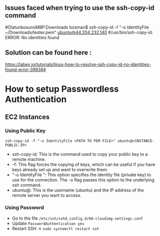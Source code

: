 ## Issues faced when trying to use the ssh-copy-id command

#OlatunbosunsMBP:Downloads bosman$ ssh-copy-id -f "-o IdentityFile ~/Downloads/tester.pem" ubuntu@44.204.232.140
#/usr/bin/ssh-copy-id: ERROR: No identities found

## Solution can be found here : 
https://labex.io/tutorials/linux-how-to-resolve-ssh-copy-id-no-identities-found-error-398384

# How to setup Passwordless Authentication

## EC2 Instances

### Using Public Key

```
ssh-copy-id -f "-o IdentityFile <PATH TO PEM FILE>" ubuntu@<INSTANCE-PUBLIC-IP>
```

- ssh-copy-id: This is the command used to copy your public key to a remote machine.
- -f: This flag forces the copying of keys, which can be useful if you have keys already set up and want to overwrite them.
- "-o IdentityFile <PATH TO PEM FILE>": This option specifies the identity file (private key) to use for the connection. The -o flag passes this option to the underlying ssh command.
- ubuntu@<INSTANCE-IP>: This is the username (ubuntu) and the IP address of the remote server you want to access.

### Using Password 

- Go to the file `/etc/ssh/sshd_config.d/60-cloudimg-settings.conf`
- Update `PasswordAuthentication yes`
- Restart SSH -> `sudo systemctl restart ssh`
